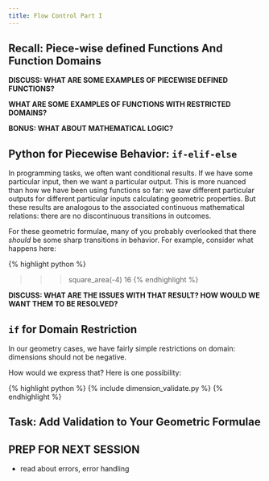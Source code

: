 ```yaml
---
title: Flow Control Part I
---
```


## Recall: Piece-wise defined Functions And Function Domains

**DISCUSS: WHAT ARE SOME EXAMPLES OF PIECEWISE DEFINED FUNCTIONS?**

**WHAT ARE SOME EXAMPLES OF FUNCTIONS WITH RESTRICTED DOMAINS?**

**BONUS: WHAT ABOUT MATHEMATICAL LOGIC?**

## Python for Piecewise Behavior: `if-elif-else`

In programming tasks, we often want conditional results.  If we have some
particular input, then we want a particular output.  This is more nuanced than
how we have been using functions so far: we saw different particular outputs for
different particular inputs calculating geometric properties.  But these results
are analogous to the associated continuous mathematical relations: there are no
discontinuous transitions in outcomes.

For these geometric formulae, many of you probably overlooked that there *should*
be some sharp transitions in behavior.  For example, consider what happens here:

{% highlight python %}
>>> square_area(-4)
16
{% endhighlight %}

**DISCUSS: WHAT ARE THE ISSUES WITH THAT RESULT? HOW WOULD WE WANT THEM TO BE RESOLVED?**

## `if` for Domain Restriction

In our geometry cases, we have fairly simple restrictions on domain: dimensions should
not be negative.

How would we express that?  Here is one possibility:

{% highlight python %}
{% include dimension_validate.py %}
{% endhighlight %}

## Task: Add Validation to Your Geometric Formulae

## PREP FOR NEXT SESSION

 - read about errors, error handling
